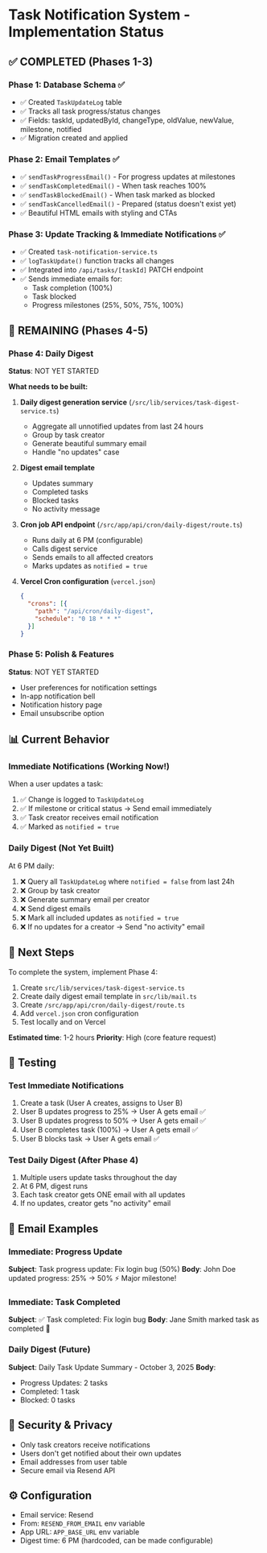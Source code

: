 # Task Notification System - Implementation Status

## ✅ COMPLETED (Phases 1-3)

### Phase 1: Database Schema ✅
- ✅ Created `TaskUpdateLog` table
- ✅ Tracks all task progress/status changes
- ✅ Fields: taskId, updatedById, changeType, oldValue, newValue, milestone, notified
- ✅ Migration created and applied

### Phase 2: Email Templates ✅
- ✅ `sendTaskProgressEmail()` - For progress updates at milestones
- ✅ `sendTaskCompletedEmail()` - When task reaches 100%
- ✅ `sendTaskBlockedEmail()` - When task marked as blocked
- ✅ `sendTaskCancelledEmail()` - Prepared (status doesn't exist yet)
- ✅ Beautiful HTML emails with styling and CTAs

### Phase 3: Update Tracking & Immediate Notifications ✅
- ✅ Created `task-notification-service.ts`
- ✅ `logTaskUpdate()` function tracks all changes
- ✅ Integrated into `/api/tasks/[taskId]` PATCH endpoint
- ✅ Sends immediate emails for:
  - Task completion (100%)
  - Task blocked
  - Progress milestones (25%, 50%, 75%, 100%)

## 🚧 REMAINING (Phases 4-5)

### Phase 4: Daily Digest
**Status**: NOT YET STARTED

**What needs to be built:**
1. **Daily digest generation service** (`/src/lib/services/task-digest-service.ts`)
   - Aggregate all unnotified updates from last 24 hours
   - Group by task creator
   - Generate beautiful summary email
   - Handle "no updates" case

2. **Digest email template**
   - Updates summary
   - Completed tasks
   - Blocked tasks
   - No activity message

3. **Cron job API endpoint** (`/src/app/api/cron/daily-digest/route.ts`)
   - Runs daily at 6 PM (configurable)
   - Calls digest service
   - Sends emails to all affected creators
   - Marks updates as `notified = true`

4. **Vercel Cron configuration** (`vercel.json`)
   ```json
   {
     "crons": [{
       "path": "/api/cron/daily-digest",
       "schedule": "0 18 * * *"
     }]
   }
   ```

### Phase 5: Polish & Features
**Status**: NOT YET STARTED

- User preferences for notification settings
- In-app notification bell
- Notification history page
- Email unsubscribe option

## 📊 Current Behavior

### Immediate Notifications (Working Now!)
When a user updates a task:
1. ✅ Change is logged to `TaskUpdateLog`
2. ✅ If milestone or critical status → Send email immediately
3. ✅ Task creator receives email notification
4. ✅ Marked as `notified = true`

### Daily Digest (Not Yet Built)
At 6 PM daily:
1. ❌ Query all `TaskUpdateLog` where `notified = false` from last 24h
2. ❌ Group by task creator
3. ❌ Generate summary email per creator
4. ❌ Send digest emails
5. ❌ Mark all included updates as `notified = true`
6. ❌ If no updates for a creator → Send "no activity" email

## 🎯 Next Steps

To complete the system, implement Phase 4:

1. Create `src/lib/services/task-digest-service.ts`
2. Create daily digest email template in `src/lib/mail.ts`
3. Create `/src/app/api/cron/daily-digest/route.ts`
4. Add `vercel.json` cron configuration
5. Test locally and on Vercel

**Estimated time**: 1-2 hours
**Priority**: High (core feature request)

## 🧪 Testing

### Test Immediate Notifications
1. Create a task (User A creates, assigns to User B)
2. User B updates progress to 25% → User A gets email ✅
3. User B updates progress to 50% → User A gets email ✅
4. User B completes task (100%) → User A gets email ✅
5. User B blocks task → User A gets email ✅

### Test Daily Digest (After Phase 4)
1. Multiple users update tasks throughout the day
2. At 6 PM, digest runs
3. Each task creator gets ONE email with all updates
4. If no updates, creator gets "no activity" email

## 📧 Email Examples

### Immediate: Progress Update
**Subject**: Task progress update: Fix login bug (50%)
**Body**: John Doe updated progress: 25% → 50% ⚡ Major milestone!

### Immediate: Task Completed
**Subject**: ✅ Task completed: Fix login bug
**Body**: Jane Smith marked task as completed 🎉

### Daily Digest (Future)
**Subject**: Daily Task Update Summary - October 3, 2025
**Body**:
- Progress Updates: 2 tasks
- Completed: 1 task
- Blocked: 0 tasks

## 🔐 Security & Privacy
- Only task creators receive notifications
- Users don't get notified about their own updates
- Email addresses from user table
- Secure email via Resend API

## ⚙️ Configuration
- Email service: Resend
- From: `RESEND_FROM_EMAIL` env variable
- App URL: `APP_BASE_URL` env variable
- Digest time: 6 PM (hardcoded, can be made configurable)

